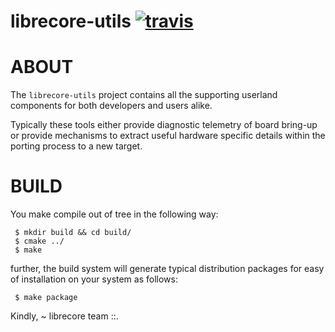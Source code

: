 librecore-utils [![travis](https://travis-ci.org/librecore-org/librecore-utils.svg?branch=master)](https://travis-ci.org/librecore-org/librecore-utils)
===============

ABOUT
=====

The ```librecore-utils``` project contains all the supporting
userland components for both developers and users alike.

Typically these tools either provide diagnostic telemetry of
board bring-up or provide mechanisms to extract useful
hardware specific details within the porting process to a
new target.

BUILD
=====

You make compile out of tree in the following way:

```
 $ mkdir build && cd build/
 $ cmake ../
 $ make
```

further, the build system will generate typical distribution
packages for easy of installation on your system as follows:

```
 $ make package
```

Kindly,
 ~ librecore team ::.
